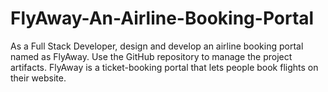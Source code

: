 # FlyAway-An-Airline-Booking-Portal
As a Full Stack Developer, design and develop an airline booking portal named as FlyAway. Use the GitHub repository to manage the project artifacts. FlyAway is a ticket-booking portal that lets people book flights on their website.
